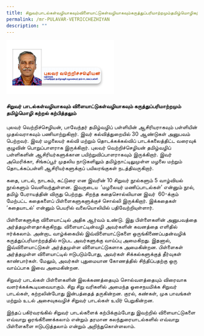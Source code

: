 ```yaml
---
title: சிறுவர்பாடல்கள்வழியாகவும்விளையாட்டுகள்வழியாகவும்கருத்துப்பரிமாற்றமும்தமிழ்மொழிகற்றல்கற்பித்தலும்
permalink: /mr-PULAVAR-VETRICCHEZHIYAN
description: ""
---
```

![](/images/Pulavar%20NEW.png)
#### **சிறுவர் பாடல்கள்வழியாகவும் விளையாட்டுகள்வழியாகவும் கருத்துப்பரிமாற்றமும் தமிழ்மொழி கற்றல் கற்பித்தலும்**

புலவர் வெற்றிச்செழியன், பாவேந்தர் தமிழ்வழிப் பள்ளியின் ஆசிரியராகவும் பள்ளியின் முதல்வராகவும் பணியாற்றுகிறார். இவர் கல்வித்துறையில் 30 ஆண்டுகள் அனுபவம் பெற்றவர். இவர் மழலையர் கல்வி மற்றும் தொடக்கக்கல்விப் பாடக்கலைத்திட்ட வரைவுக் குழுவின் பொறுப்பாளராக இருக்கிறார். புலவர் வெற்றிச்செழியன் தமிழ்வழிப் பள்ளிகளின் ஆசிரியர்களுக்கான பயிற்றுவிப்பாளராகவும் இருக்கிறார். இவர் அமெரிக்கா, சிங்கப்பூர் முதலிய நாடுகளிலும் தமிழ்நாட்டிலுமுள்ள மழலை மற்றும் தொடக்கப்பள்ளி ஆசிரியர்களுக்குப் பயிலரங்குகள் நடத்திவருகிறார்.

கதை, பாடல், நாடகம், கட்டுரை என இவரின் 10 சிறுவர் நூல்களும் 5 வாழ்வியல் நூல்களும் வெளிவந்துள்ளன. இவருடைய  ‘மழலையர் மணிப்பாடல்கள்’ என்னும் நூல், தமிழ் பேராயத்தின் விருது பெற்றது. சிறந்த கதைசொல்லியான இவர்  60\-க்கும் மேற்பட்ட கதைகளைப் பிள்ளைகளுகளுக்குச் சொல்லி இருக்கிறார். இக்கதைகள்  ‘கதையாடல்’ என்னும் பெயரில் வலையொலியில் பதிவேற்றியுள்ளார்.

  

பிள்ளைகளுக்கு விளையாட்டில் அதிக ஆர்வம் உண்டு. இது பிள்ளைகளின் அனுபவத்தை அர்த்தமுள்ளதாக்குகிறது. விளையாட்டின்வழி அவர்களின் கவனத்தை எளிதில் ஈர்க்கலாம். அன்றாட வாழ்க்கையில் இவ்விளையாட்டுகளை ஒருங்கிணைப்பதன்வழிக் கருத்துப்பரிமாற்றத்தில் ஈடுபட அவர்களுக்கு வாய்ப்பு அமைகிறது. இதனால், இவ்விளையாட்டுகள் அர்த்தமுள்ள விளையாட்டுகளாக அமைகின்றன. பிள்ளைகள் அர்த்தமுள்ள விளையாட்டில் ஈடுபடும்போது, அவர்கள் சிக்கல்களுக்குத் தீர்வுகள் காண்பார்கள். மேலும், அவர்கள் புதுமையான கோணத்தில் சிந்திப்பதற்கு ஒரு வாய்ப்பாக இவை அமைகின்றன.

சிறுவர் பாடல்கள் பிள்ளைகளின் இலக்கணத்தையும் சொல்வளத்தையும் விரைவாக வளர்க்கக்கூடியவையாகும். சிறு சிறு வரிகளில் அமைந்த ஓசைநயமிக்க சிறுவர் பாடல்கள், கற்றலின்போது இன்பத்தைத் தருகின்றன. குரல், கண்கள், முக பாவங்கள் மற்றும் உடல் அசைவுகவழிச் சிறுவர் பாடல்கள் உயிர் பெறுகின்றன.

இந்தப் பகிர்வரங்கில் சிறுவர் பாடல்களைக் கற்பிக்கும்போது இவற்றில் விளையாட்டுகளை எவ்வாறு ஒரங்கிணைக்கலாம் என்றும் தரமான கலந்துரையாடல்களில் எவ்வாறு பிள்ளைகளை ஈடுபடுத்தலாம் என்றும் அறிந்துகொள்ளலாம்.